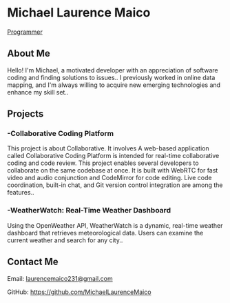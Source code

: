 <h1>Michael Laurence Maico</h1><a href='https://https://github.com/MichaelLaurenceMaico'>Programmer</a>


<section id="about-me">
    <h2>About Me</h2> 
    <p>Hello! I'm Michael, a motivated developer with an appreciation of software coding and finding solutions to issues.. I previously worked in online data mapping, and I'm always willing to acquire new emerging technologies and enhance my skill set..</p>
</section>

<section id="projects">
    <h2>Projects</h2>
    <div class="project"> 
        <h3>-Collaborative Coding Platform</h3>
        <p>This project is about Collaborative. It involves A web-based application called Collaborative Coding Platform is intended for real-time collaborative coding and code review. This project enables several developers to collaborate on the same codebase at once. It is built with WebRTC for fast video and audio conjunction and CodeMirror for code editing. Live code coordination, built-in chat, and Git version control integration are among the features..</p>
    </div>
    <div class="project">
        <h3>-WeatherWatch: Real-Time Weather Dashboard</h3>
        <p>Using the OpenWeather API, WeatherWatch is a dynamic, real-time weather dashboard that retrieves meteorological data. Users can examine the current weather and search for any city..</p>
    </div>
</section>

<section id="contact-me">
    <h2>Contact Me</h2>
    <p>Email: <a href="mailto:your.email@example.com">laurencemaico231@gmail.com</a></p>
   <p>GitHub: <a href="https://github.com/your-username" target="_blank">https://github.com/MichaelLaurenceMaico</a></p>
</section>
